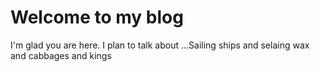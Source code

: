 # Welcome to my blog

I'm glad you are here. I plan to talk about ...Sailing ships and selaing wax and cabbages and kings
